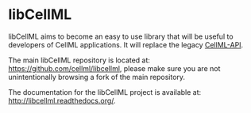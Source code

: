 libCellML
=========

libCellML aims to become an easy to use library that will be useful to developers of CellML applications.
It will replace the legacy [CellML-API](http://cellml-api.sourceforge.net/).

The main libCellML repository is located at: https://github.com/cellml/libcellml, please make sure you are not unintentionally browsing a fork of the main repository.

The documentation for the libCellML project is available at: http://libcellml.readthedocs.org/.
